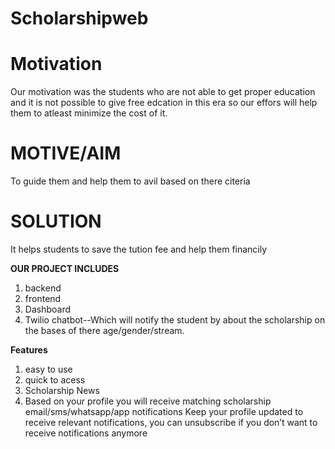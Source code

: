 # Scholarshipweb
# Motivation
 Our motivation was the students who are not able to get proper education and it is not possible to give free edcation in this era so our effors will help them to atleast minimize the cost of it.
# MOTIVE/AIM
To guide them and help them to avil based on there citeria
# SOLUTION
 It helps students to save the tution fee and help them financily

**OUR PROJECT INCLUDES**
1.  backend
2.  frontend
3.  Dashboard 
4.  Twilio chatbot--Which will notify the student by about the scholarship on the bases of there age/gender/stream.


**Features**
1. easy to use
2. quick to acess 
3. Scholarship News
4. Based on your profile you will receive matching scholarship email/sms/whatsapp/app notifications
Keep your profile updated to receive relevant notifications, you can unsubscribe if you don’t want to receive notifications anymore
